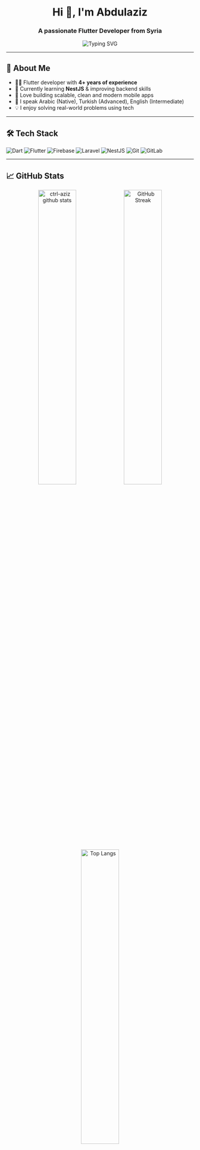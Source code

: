 <h1 align="center">Hi 👋, I'm Abdulaziz</h1>
<h3 align="center">A passionate Flutter Developer from Syria</h3>

<p align="center">
  <img src="https://readme-typing-svg.demolab.com?font=Fira+Code&weight=500&pause=1000&center=true&vCenter=true&width=435&lines=Flutter+Developer+%F0%9F%92%BB;Backend+Explorer+%F0%9F%94%8E;Open+Source+Contributor+%F0%9F%93%9D%EF%B8%8F" alt="Typing SVG" />
</p>

---

## 🔹 About Me

- 👨‍💻 Flutter developer with **4+ years of experience**
- 🔁 Currently learning **NestJS** & improving backend skills
- 📱 Love building scalable, clean and modern mobile apps
- 💬 I speak Arabic (Native), Turkish (Advanced), English (Intermediate)
- 💡 I enjoy solving real-world problems using tech

---

## 🛠️ Tech Stack

![Dart](https://img.shields.io/badge/Dart-0175C2?style=for-the-badge&logo=dart&logoColor=white)
![Flutter](https://img.shields.io/badge/Flutter-02569B?style=for-the-badge&logo=flutter&logoColor=white)
![Firebase](https://img.shields.io/badge/Firebase-FFCA28?style=for-the-badge&logo=firebase&logoColor=white)
![Laravel](https://img.shields.io/badge/Laravel-FF2D20?style=for-the-badge&logo=laravel&logoColor=white)
![NestJS](https://img.shields.io/badge/NestJS-E0234E?style=for-the-badge&logo=nestjs&logoColor=white)
![Git](https://img.shields.io/badge/Git-F05032?style=for-the-badge&logo=git&logoColor=white)
![GitLab](https://img.shields.io/badge/GitLab-FC6D26?style=for-the-badge&logo=gitlab&logoColor=white)

---

## 📈 GitHub Stats

<p align="center">
  <img src="https://github-readme-stats.vercel.app/api?username=ctrl-aziz&show_icons=true&theme=radical" alt="ctrl-aziz github stats" width="45%" />
  <img src="https://github-readme-streak-stats.herokuapp.com/?user=ctrl-aziz&theme=radical" alt="GitHub Streak" width="45%" />
</p>

<p align="center">
  <img src="https://github-readme-stats.vercel.app/api/top-langs/?username=ctrl-aziz&layout=compact&theme=radical" alt="Top Langs" width="45%" />
</p>

---

## 📫 Contact Me

- ✉️ Email: alsmailabdalazez@gmail.com  
- 💼 LinkedIn: [ctrl-aziz](https://www.linkedin.com/in/ctrl-aziz)  
- 🧑‍💻 GitHub: [ctrl-aziz](https://github.com/ctrl-aziz)


---

> ✨ *"Code with purpose, build with passion."*

